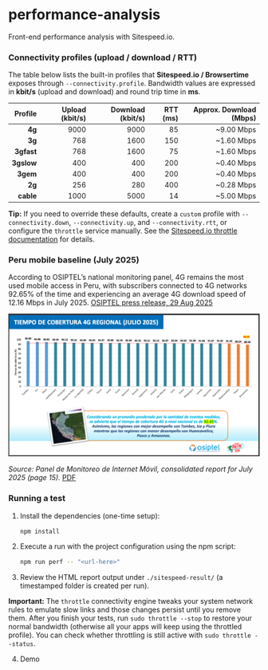 # performance-analysis
Front-end performance analysis with Sitespeed.io.

### Connectivity profiles (upload / download / RTT)

The table below lists the built-in profiles that **Sitespeed.io / Browsertime** exposes through `--connectivity.profile`. Bandwidth values are expressed in **kbit/s** (upload and download) and round trip time in **ms**.

| Profile  | Upload (kbit/s) | Download (kbit/s) | RTT (ms) | Approx. Download (Mbps) |
|---------:|----------------:|------------------:|---------:|------------------------:|
| **4g**   | 9000            | 9000              | 85       | ~9.00 Mbps              |
| **3g**   | 768             | 1600              | 150      | ~1.60 Mbps              |
| **3gfast** | 768           | 1600              | 75       | ~1.60 Mbps              |
| **3gslow** | 400           | 400               | 200      | ~0.40 Mbps              |
| **3gem** | 400             | 400               | 200      | ~0.40 Mbps              |
| **2g**   | 256             | 280               | 400      | ~0.28 Mbps              |
| **cable**| 1000            | 5000              | 14       | ~5.00 Mbps              |

**Tip:** If you need to override these defaults, create a `custom` profile with `--connectivity.down`, `--connectivity.up`, and `--connectivity.rtt`, or configure the `throttle` service manually. See the [Sitespeed.io throttle documentation](https://www.sitespeed.io/documentation/throttle) for details.

### Peru mobile baseline (July 2025)

According to OSIPTEL’s national monitoring panel, 4G remains the most used mobile access in Peru, with subscribers connected to 4G networks 92.65% of the time and experiencing an average 4G download speed of 12.16 Mbps in July 2025. [OSIPTEL press release, 29 Aug 2025](https://www.gob.pe/institucion/osiptel/noticias/1235780-osiptel-estos-fueron-los-indicadores-de-calidad-de-internet-movil-en-julio-de-2025)

![4G coverage time in Peru - July 2025](assets/tiempo-cobertura-julio-2025.png)

*Source: Panel de Monitoreo de Internet Móvil, consolidated report for July 2025 (page 15).* [PDF](https://sociedadtelecom.pe/wp-content/uploads/2025/08/Panel_de_Monitoreo_Internet_Movil_Consolidado_Julio_2025.pdf)

### Running a test

1. Install the dependencies (one-time setup):
   ```bash
   npm install
   ```
2. Execute a run with the project configuration using the npm script:
   ```bash
   npm run perf -- "<url-here>"
   ```
3. Review the HTML report output under `./sitespeed-result/` (a timestamped folder is created per run).

**Important:** The `throttle` connectivity engine tweaks your system network rules to emulate slow links and those changes persist until you remove them. After you finish your tests, run `sudo throttle --stop` to restore your normal bandwidth (otherwise all your apps will keep using the throttled profile). You can check whether throttling is still active with `sudo throttle --status`.


4. Demo
